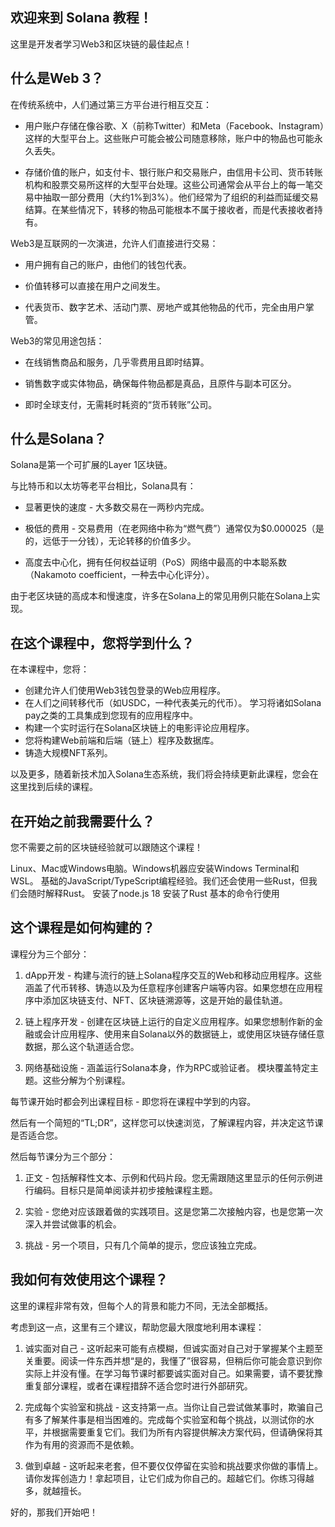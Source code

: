 ## 欢迎来到 Solana 教程！

这里是开发者学习Web3和区块链的最佳起点！

## 什么是Web 3？ 

在传统系统中，人们通过第三方平台进行相互交互：

* 用户账户存储在像谷歌、X（前称Twitter）和Meta（Facebook、Instagram）这样的大型平台上。这些账户可能会被公司随意移除，账户中的物品也可能永久丢失。

* 存储价值的账户，如支付卡、银行账户和交易账户，由信用卡公司、货币转账机构和股票交易所这样的大型平台处理。这些公司通常会从平台上的每一笔交易中抽取一部分费用（大约1%到3%）。他们经常为了组织的利益而延缓交易结算。在某些情况下，转移的物品可能根本不属于接收者，而是代表接收者持有。

Web3是互联网的一次演进，允许人们直接进行交易：

* 用户拥有自己的账户，由他们的钱包代表。

* 价值转移可以直接在用户之间发生。

* 代表货币、数字艺术、活动门票、房地产或其他物品的代币，完全由用户掌管。

Web3的常见用途包括：

* 在线销售商品和服务，几乎零费用且即时结算。

* 销售数字或实体物品，确保每件物品都是真品，且原件与副本可区分。

* 即时全球支付，无需耗时耗资的“货币转账”公司。

## 什么是Solana？

Solana是第一个可扩展的Layer 1区块链。

与比特币和以太坊等老平台相比，Solana具有：

* 显著更快的速度 - 大多数交易在一两秒内完成。

* 极低的费用 - 交易费用（在老网络中称为“燃气费”）通常仅为$0.000025（是的，远低于一分钱），无论转移的价值多少。

* 高度去中心化，拥有任何权益证明（PoS）网络中最高的中本聪系数（Nakamoto coefficient，一种去中心化评分）。

由于老区块链的高成本和慢速度，许多在Solana上的常见用例只能在Solana上实现。

## 在这个课程中，您将学到什么？ 

在本课程中，您将：

* 创建允许人们使用Web3钱包登录的Web应用程序。
* 在人们之间转移代币（如USDC，一种代表美元的代币）。 学习将诸如Solana pay之类的工具集成到您现有的应用程序中。 
* 构建一个实时运行在Solana区块链上的电影评论应用程序。
* 您将构建Web前端和后端（链上）程序及数据库。 
* 铸造大规模NFT系列。

以及更多，随着新技术加入Solana生态系统，我们将会持续更新此课程，您会在这里找到后续的课程。

## 在开始之前我需要什么？ 

您不需要之前的区块链经验就可以跟随这个课程！

Linux、Mac或Windows电脑。Windows机器应安装Windows Terminal和WSL。 基础的JavaScript/TypeScript编程经验。我们还会使用一些Rust，但我们会随时解释Rust。 安装了node.js 18 安装了Rust 基本的命令行使用 

## 这个课程是如何构建的？ 

课程分为三个部分：

1. dApp开发 - 构建与流行的链上Solana程序交互的Web和移动应用程序。这些涵盖了代币转移、铸造以及为任意程序创建客户端等内容。如果您想在应用程序中添加区块链支付、NFT、区块链溯源等，这是开始的最佳轨道。 

2. 链上程序开发 - 创建在区块链上运行的自定义应用程序。如果您想制作新的金融或会计应用程序、使用来自Solana以外的数据链上，或使用区块链存储任意数据，那么这个轨道适合您。 

3. 网络基础设施 - 涵盖运行Solana本身，作为RPC或验证者。 模块覆盖特定主题。这些分解为个别课程。

每节课开始时都会列出课程目标 - 即您将在课程中学到的内容。

然后有一个简短的“TL;DR”，这样您可以快速浏览，了解课程内容，并决定这节课是否适合您。

然后每节课分为三个部分：

1. 正文 - 包括解释性文本、示例和代码片段。您无需跟随这里显示的任何示例进行编码。目标只是简单阅读并初步接触课程主题。

2. 实验 - 您绝对应该跟着做的实践项目。这是您第二次接触内容，也是您第一次深入并尝试做事的机会。

3. 挑战 - 另一个项目，只有几个简单的提示，您应该独立完成。

## 我如何有效使用这个课程？ 

这里的课程非常有效，但每个人的背景和能力不同，无法全部概括。

考虑到这一点，这里有三个建议，帮助您最大限度地利用本课程：

1. 诚实面对自己 - 这听起来可能有点模糊，但诚实面对自己对于掌握某个主题至关重要。阅读一件东西并想“是的，我懂了”很容易，但稍后你可能会意识到你实际上并没有懂。在学习每节课时都要诚实面对自己。如果需要，请不要犹豫重复部分课程，或者在课程措辞不适合您时进行外部研究。

2. 完成每个实验室和挑战 - 这支持第一点。当你让自己尝试做某事时，欺骗自己有多了解某件事是相当困难的。完成每个实验室和每个挑战，以测试你的水平，并根据需要重复它们。我们为所有内容提供解决方案代码，但请确保将其作为有用的资源而不是依赖。

3. 做到卓越 - 这听起来老套，但不要仅仅停留在实验和挑战要求你做的事情上。请你发挥创造力！拿起项目，让它们成为你自己的。超越它们。你练习得越多，就越擅长。

好的，那我们开始吧！